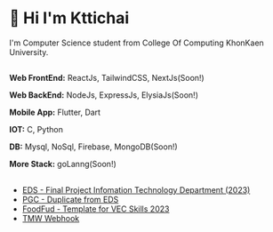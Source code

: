 
# 👋 Hi I'm Kttichai


I'm Computer Science student from College Of Computing KhonKaen University. 


## <Tech Stack/>

**Web FrontEnd:** ReactJs, TailwindCSS, NextJs(Soon!)

**Web BackEnd:** NodeJs, ExpressJs, ElysiaJs(Soon!)

**Mobile App:** Flutter, Dart

**IOT:** C, Python

**DB:** Mysql, NoSql, Firebase, MongoDB(Soon!)

**More Stack:** goLanng(Soon!)
## <Repo/>
 - [EDS - Final Project Infomation Technology Department (2023)](https://github.com/KTCRSW/EDS)
 - [PGC - Duplicate from EDS](https://github.com/KTCRSW/ProgressChart)
 - [FoodFud - Template for VEC Skills 2023](https://github.com/KTCRSW/FOODFUD)
 - [TMW Webhook](https://github.com/KTCRSW/TruemoneyWallet-Webhook)


